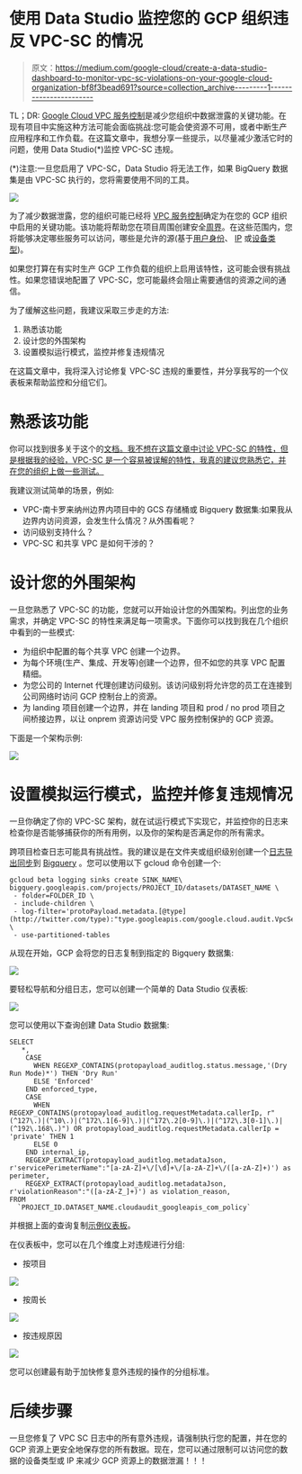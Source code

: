 # 使用 Data Studio 监控您的 GCP 组织违反 VPC-SC 的情况

> 原文：<https://medium.com/google-cloud/create-a-data-studio-dashboard-to-monitor-vpc-sc-violations-on-your-google-cloud-organization-bf8f3bead691?source=collection_archive---------1----------------------->

TL；DR: [Google Cloud VPC 服务控制](https://cloud.google.com/vpc-service-controls)是减少您组织中数据泄露的关键功能。在现有项目中实施这种方法可能会面临挑战:您可能会使资源不可用，或者中断生产应用程序和工作负载。在这篇文章中，我想分享一些提示，以尽量减少激活它时的问题，使用 Data Studio(*)监控 VPC-SC 违规。

(*)注意:一旦您启用了 VPC-SC，Data Studio 将无法工作，如果 BigQuery 数据集是由 VPC-SC 执行的，您将需要使用不同的工具。

![](img/cba68bacd34c37610c3d8adfdb58ccd7.png)

为了减少数据泄露，您的组织可能已经将 [VPC 服务控制](https://cloud.google.com/vpc-service-controls)确定为在您的 GCP 组织中启用的关键功能。该功能将帮助您在项目周围创建安全[周界](https://cloud.google.com/vpc-service-controls/docs/service-perimeters)。在这些范围内，您将能够决定哪些服务可以访问，哪些是允许的源(基于[用户身份](https://cloud.google.com/access-context-manager/docs/overview#user_identity)、 [IP](https://cloud.google.com/access-context-manager/docs/overview#ip_address) 或[设备类型](https://cloud.google.com/access-context-manager/docs/overview#device_type))。

如果您打算在有实时生产 GCP 工作负载的组织上启用该特性，这可能会很有挑战性。如果您错误地配置了 VPC-SC，您可能最终会阻止需要通信的资源之间的通信。

为了缓解这些问题，我建议采取三步走的方法:

1.  熟悉该功能
2.  设计您的外围架构
3.  设置模拟运行模式，监控并修复违规情况

在这篇文章中，我将深入讨论修复 VPC-SC 违规的重要性，并分享我写的一个仪表板来帮助监控和分组它们。

# 熟悉该功能

你可以找到很多关于这个的[文档。我不想在这篇文章中讨论 VPC-SC 的特性，但是根据我的经验，VPC-SC 是一个容易被误解的特性，我真的建议您熟悉它，并在您的组织上做一些测试。](https://cloud.google.com/vpc-service-controls)

我建议测试简单的场景，例如:

*   VPC-南卡罗来纳州边界内项目中的 GCS 存储桶或 Bigquery 数据集:如果我从边界内访问资源，会发生什么情况？从外围看呢？
*   访问级别支持什么？
*   VPC-SC 和共享 VPC 是如何干涉的？

# 设计您的外围架构

一旦您熟悉了 VPC-SC 的功能，您就可以开始设计您的外围架构。列出您的业务需求，并确定 VPC-SC 的特性来满足每一项需求。下面你可以找到我在几个组织中看到的一些模式:

*   为组织中配置的每个共享 VPC 创建一个边界。
*   为每个环境(生产、集成、开发等)创建一个边界，但不如您的共享 VPC 配置精细。
*   为您公司的 Internet 代理创建访问级别。该访问级别将允许您的员工在连接到公司网络时访问 GCP 控制台上的资源。
*   为 landing 项目创建一个边界，并在 landing 项目和 prod / no prod 项目之间桥接边界，以让 onprem 资源访问受 VPC 服务控制保护的 GCP 资源。

下面是一个架构示例:

![](img/bab2fff6965270f4fb6d30e8392034a1.png)

# 设置模拟运行模式，监控并修复违规情况

一旦你确定了你的 VPC-SC 架构，就在试运行模式下实现它，并监控你的日志来检查你是否能够捕获你的所有用例，以及你的架构是否满足你的所有需求。

跨项目检查日志可能具有挑战性。我的建议是在文件夹或组织级别创建一个[日志导出同步](https://cloud.google.com/logging/docs/export)到 [Bigquery](https://cloud.google.com/logging/docs/export/bigquery) 。您可以使用以下 gcloud 命令创建一个:

```
gcloud beta logging sinks create SINK_NAME\
bigquery.googleapis.com/projects/PROJECT_ID/datasets/DATASET_NAME \
 - folder=FOLDER_ID \
 - include-children \
 - log-filter='protoPayload.metadata.[@type](http://twitter.com/type):"type.googleapis.com/google.cloud.audit.VpcServiceControlAuditMetadata"' \
 - use-partitioned-tables
```

从现在开始，GCP 会将您的日志复制到指定的 Bigquery 数据集:

![](img/21d79b74a69c7f50af8d4cdfc386551e.png)

要轻松导航和分组日志，您可以创建一个简单的 Data Studio 仪表板:

![](img/f40d07cda21c68a26673e00e906e5246.png)

您可以使用以下查询创建 Data Studio 数据集:

```
SELECT
   *,
    CASE
      WHEN REGEXP_CONTAINS(protopayload_auditlog.status.message,'(Dry Run Mode)*') THEN 'Dry Run'
      ELSE 'Enforced'
    END enforced_type,
    CASE
      WHEN REGEXP_CONTAINS(protopayload_auditlog.requestMetadata.callerIp, r"(^127\.)|(^10\.)|(^172\.1[6-9]\.)|(^172\.2[0-9]\.)|(^172\.3[0-1]\.)|(^192\.168\.)") OR protopayload_auditlog.requestMetadata.callerIp = 'private' THEN 1
      ELSE 0
    END internal_ip,
    REGEXP_EXTRACT(protopayload_auditlog.metadataJson, r'servicePerimeterName":"[a-zA-Z]+\/[\d]+\/[a-zA-Z]+\/([a-zA-Z]+)') as perimeter,
    REGEXP_EXTRACT(protopayload_auditlog.metadataJson, r'violationReason":"([a-zA-Z_]+)') as violation_reason,    
FROM 
  `PROJECT_ID.DATASET_NAME.cloudaudit_googleapis_com_policy`
```

并根据上面的查询复制[示例仪表板](https://datastudio.google.com/s/lHElSSxQq_k)。

在仪表板中，您可以在几个维度上对违规进行分组:

*   按项目

![](img/b6a7eab00dbbcf28aaa94a669cfcbc39.png)

*   按周长

![](img/62f2cdcd2dd54e2e0c605b22b4d169d8.png)

*   按违规原因

![](img/bc2ff5f4b728da1b9a2880bdb791da1c.png)

您可以创建最有助于加快修复意外违规的操作的分组标准。

# 后续步骤

一旦您修复了 VPC SC 日志中的所有意外违规，请强制执行您的配置，并在您的 GCP 资源上更安全地保存您的所有数据。现在，您可以通过限制可以访问您的数据的设备类型或 IP 来减少 GCP 资源上的数据泄漏！！！
